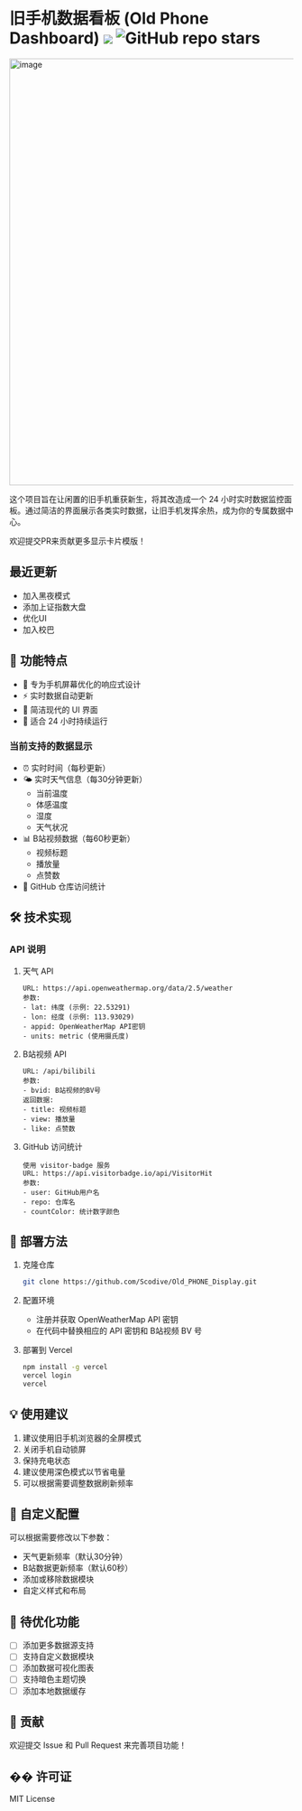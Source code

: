 # 旧手机数据看板 (Old Phone Dashboard) <img src="https://hits.seeyoufarm.com/api/count/incr/badge.svg?url=https%3A%2F%2Fgithub.com%2FScodive%2FPhone-Dashboard&count_bg=%232B8DD9&title_bg=%237834C6&icon=github.svg&icon_color=%23E7E7E7&title=Page+Viewers&edge_flat=false"/> <img alt="GitHub repo stars" src="https://img.shields.io/github/stars/Scodive/Phone-Dashboard">

<img width="756" alt="image" src="https://github.com/user-attachments/assets/e8ab72c2-f413-46d1-b352-1da34c5ad5a2" />

这个项目旨在让闲置的旧手机重获新生，将其改造成一个 24 小时实时数据监控面板。通过简洁的界面展示各类实时数据，让旧手机发挥余热，成为你的专属数据中心。

欢迎提交PR来贡献更多显示卡片模版！

## 最近更新
- 加入黑夜模式
- 添加上证指数大盘
- 优化UI
- 加入校巴


## 🌟 功能特点

- 📱 专为手机屏幕优化的响应式设计
- ⚡ 实时数据自动更新
- 🌈 简洁现代的 UI 界面
- 🔋 适合 24 小时持续运行

### 当前支持的数据显示
- ⏰ 实时时间（每秒更新）
- 🌤️ 实时天气信息（每30分钟更新）
  - 当前温度
  - 体感温度
  - 湿度
  - 天气状况
- 📊 B站视频数据（每60秒更新）
  - 视频标题
  - 播放量
  - 点赞数
- 👥 GitHub 仓库访问统计

## 🛠️ 技术实现

### API 说明

1. 天气 API

    ```text
    URL: https://api.openweathermap.org/data/2.5/weather
    参数:
    - lat: 纬度 (示例: 22.53291)
    - lon: 经度 (示例: 113.93029)
    - appid: OpenWeatherMap API密钥
    - units: metric (使用摄氏度)
    ```

2. B站视频 API

    ```text
    URL: /api/bilibili
    参数:
    - bvid: B站视频的BV号
    返回数据:
    - title: 视频标题
    - view: 播放量
    - like: 点赞数
    ```

3. GitHub 访问统计

    ```text
    使用 visitor-badge 服务
    URL: https://api.visitorbadge.io/api/VisitorHit
    参数:
    - user: GitHub用户名
    - repo: 仓库名
    - countColor: 统计数字颜色
    ```

## 🚀 部署方法

1. 克隆仓库

    ```bash
    git clone https://github.com/Scodive/Old_PHONE_Display.git
    ```

2. 配置环境
    - 注册并获取 OpenWeatherMap API 密钥
    - 在代码中替换相应的 API 密钥和 B站视频 BV 号

3. 部署到 Vercel

    ```bash
    npm install -g vercel
    vercel login
    vercel
    ```

## 💡 使用建议

1. 建议使用旧手机浏览器的全屏模式
2. 关闭手机自动锁屏
3. 保持充电状态
4. 建议使用深色模式以节省电量
5. 可以根据需要调整数据刷新频率

## 🔧 自定义配置

可以根据需要修改以下参数：
- 天气更新频率（默认30分钟）
- B站数据更新频率（默认60秒）
- 添加或移除数据模块
- 自定义样式和布局

## 📝 待优化功能

- [ ] 添加更多数据源支持
- [ ] 支持自定义数据模块
- [ ] 添加数据可视化图表
- [ ] 支持暗色主题切换
- [ ] 添加本地数据缓存

## 🤝 贡献

欢迎提交 Issue 和 Pull Request 来完善项目功能！

## �� 许可证

MIT License
